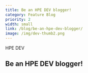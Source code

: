 ```yaml
---
title: Be an HPE DEV blogger!
category: Feature Blog
priority: 2
width: small
link: /blog/be-an-hpe-dev-blogger/
image: /img/dev-thumb2.png
---
```

HPE DEV

## Be an HPE DEV blogger!
